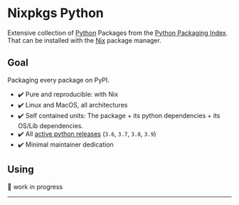 # Nixpkgs Python

Extensive collection
of [Python][PYTHON] Packages
from the [Python Packaging Index][PYPI].
That can be installed with the [Nix][NIX] package manager.

## Goal

Packaging every package on PyPI.

- :heavy_check_mark: Pure and reproducible: with Nix
- :heavy_check_mark: Linux and MacOS, all architectures
- :heavy_check_mark: Self contained units:
  The package + its python dependencies + its OS/Lib dependencies.
- :heavy_check_mark:
  All [active python releases][PYTHON_RELEASES] (`3.6`, `3.7`, `3.8`, `3.9`)
- :heavy_check_mark: Minimal maintainer dedication

## Using

:construction: work in progress

---

[NIX]: https://nixos.org/
[PYPI]: https://pypi.org/
[PYTHON]: https://www.python.org/
[PYTHON_RELEASES]: https://www.python.org/downloads/
